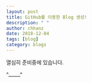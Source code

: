 ```yaml
---
layout: post
title: GitHub를 이용한 Blog 생성!
description: " "
author: chhanz
date: 2018-12-04
tags: [blog]
category: blogs
---
```


열심히 준비중에 있습니다.

^_____^
